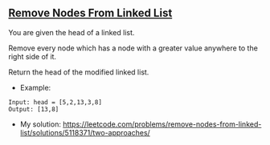 ## [Remove Nodes From Linked List](https://leetcode.com/problems/remove-nodes-from-linked-list/)

You are given the head of a linked list.

Remove every node which has a node with a greater value anywhere to the right side of it.

Return the head of the modified linked list.



- Example:
```
Input: head = [5,2,13,3,8]
Output: [13,8]
```

- My solution: https://leetcode.com/problems/remove-nodes-from-linked-list/solutions/5118371/two-approaches/
